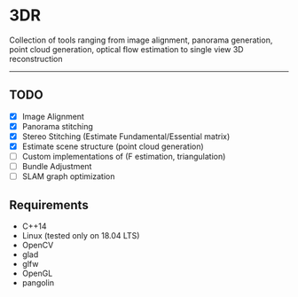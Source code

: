 # 3DR
Collection of tools ranging from image alignment, panorama generation, point cloud generation, optical flow estimation to single view 3D reconstruction

---
## TODO
- [x] Image Alignment
- [x] Panorama stitching
- [x] Stereo Stitching (Estimate Fundamental/Essential matrix)
- [x] Estimate scene structure (point cloud generation)
- [ ] Custom implementations of (F estimation, triangulation)
- [ ] Bundle Adjustment
- [ ] SLAM graph optimization

## Requirements
- C++14
- Linux (tested only on 18.04 LTS)
- OpenCV
- glad
- glfw
- OpenGL
- pangolin
